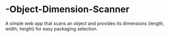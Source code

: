 # -Object-Dimension-Scanner
A simple web app that scans an object and provides its dimensions (length, width, height) for easy packaging selection.
